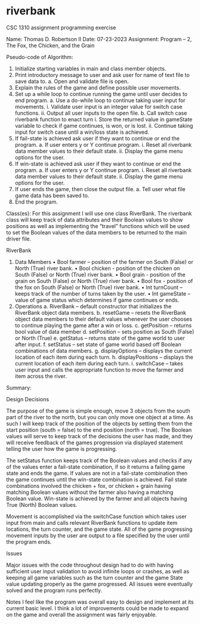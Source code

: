 # riverbank
CSC 1310 assignment programming exercise

Name: Thomas D. Robertson II
Date: 07-23-2023
Assignment: Program – 2, The Fox, the Chicken, and the Grain


Pseudo-code of Algorithm:
1.	Initialize starting variables in main and class member objects.
2.	Print introductory message to user and ask user for name of text file to save data to.
a.	Open and validate file is open.
3.	Explain the rules of the game and define possible user movements.
4.	Set up a while loop to continue running the game until user decides to end program.
a.	Use a do-while loop to continue taking user input for movements.
i.	Validate user input is an integer value for switch case functions.
ii.	Output all user inputs to the open file.
b.	Call switch case riverbank function to enact turn
i.	Store the returned value in gameState variable to check if game continues, is won, or is lost.
ii.	Continue taking input for switch case until a win/loss state is achieved.
5.	If fail-state is achieved ask user if they want to continue or end the program.
a.	If user enters y or Y continue program.
i.	Reset all riverbank data member values to their default state.
ii.	Display the game menu options for the user.
6.	If win-state is achieved ask user if they want to continue or end the program.
a.	If user enters y or Y continue program.
i.	Reset all riverbank data member values to their default state.
ii.	Display the game menu options for the user.
7.	If user ends the game, then close the output file.
a.	Tell user what file game data has been saved to.
8.	End the program.

Class(es):
For this assignment I will use one class RiverBank. The riverbank class will keep track of data attributes and their Boolean values to show positions as well as implementing the “travel” functions which will be used to set the Boolean values of the data members to be returned to the main driver file.

RiverBank
1.	Data Members
•	Bool farmer – position of the farmer on South (False) or North (True) river bank.
•	Bool chicken - position of the chicken on South (False) or North (True) river bank.
•	Bool grain - position of the grain on South (False) or North (True) river bank.
•	Bool fox - position of the fox on South (False) or North (True) river bank.
•	Int turnCount – keeps track of the number of turns taken by the user.
•	Int gameState – value of game status which determines if game continues or ends.
2.	Operations
a.	RiverBank – default constructor that initializes the RiverBank object data members.
b.	resetGame – resets the RiverBank object data members to their default values whenever the user chooses to continue playing the game after a win or loss.
c.	getPosition – returns bool value of data member
d.	setPosition – sets position as South (False) or North (True)
e.	getStatus – returns state of the game world to user after input.
f.	setStatus – set state of game world based off Boolean combinations of data members.	
g.	displayOptions – displays the current location of each item during each turn.
h.	displayPositions – displays the current location of each item during each turn.
i.	switchCase – takes user input and calls the appropriate function to move the farmer and item across the river.


Summary:

Design Decisions

The purpose of the game is simple enough, move 3 objects from the south part of the river to the north, but you can only move one object at a time. As such I will keep track of the position of the objects by setting them from the start position (south = false) to the end position (north = true). The Boolean values will serve to keep track of the decisions the user has made, and they will receive feedback of the games progression via displayed statement telling the user how the game is progressing. 

The setStatus function keeps track of the Boolean values and checks if any of the values enter a fail-state combination, if so it returns a failing game state and ends the game. If values are not in a fail-state combination then the game continues until the win-state combination is achieved. Fail state combinations involved the chicken + fox, or chicken + grain having matching Boolean values without the farmer also having a matching Boolean value. Win-state is achieved by the farmer and all objects having True (North) Boolean values.

Movement is accomplished via the switchCase function which takes user input from main and calls relevant RiverBank functions to update item locations, the turn counter, and the game state.
All of the game progressing movement inputs by the user are output to a file specified by the user until the program ends.

Issues

Major issues with the code throughout design had to do with having sufficient user input validation to avoid infinite loops or crashes, as well as keeping all game variables such as the turn counter and the game State value updating properly as the game progressed. All issues were eventually solved and the program runs perfectly.

Notes
I feel like the program was overall easy to design and implement at its current basic level. I think a lot of improvements could be made to expand on the game and overall the assignment was fairly enjoyable.
